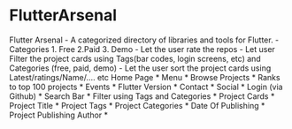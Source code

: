 # FlutterArsenal
Flutter Arsenal  - A categorized directory of libraries and tools for Flutter. - Categories 1. Free 2.Paid 3. Demo - Let the user rate the repos - Let user Filter the project cards using Tags(bar codes, login screens, etc) and Categories (free, paid, demo) - Let the user sort the project cards using Latest/ratings/Name/.…   etc   Home Page  * Menu      * Browse Projects     * Ranks to top 100 projects      * Events     * Flutter Version     * Contact     * Social     * Login (via Github)  * Search Bar     * Filter using Tags and Categories  * Project Cards     * Project Title     * Project Tags     * Project Categories     * Date Of Publishing     * Project Publishing Author     * 
